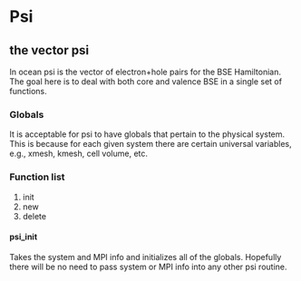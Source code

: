 # Psi

## the vector psi
In ocean psi is the vector of electron+hole pairs for the BSE Hamiltonian. 
The goal here is to deal with both core and valence BSE in a single set of 
functions. 

### Globals
It is acceptable for psi to have globals that pertain to the physical system. 
This is because for each given system there are certain universal variables, 
e.g., xmesh, kmesh, cell volume, etc. 

### Function list
1. init
2. new
3. delete




#### psi_init
Takes the system and MPI info and initializes all of the globals. Hopefully 
there will be no need to pass system or MPI info into any other psi routine. 

